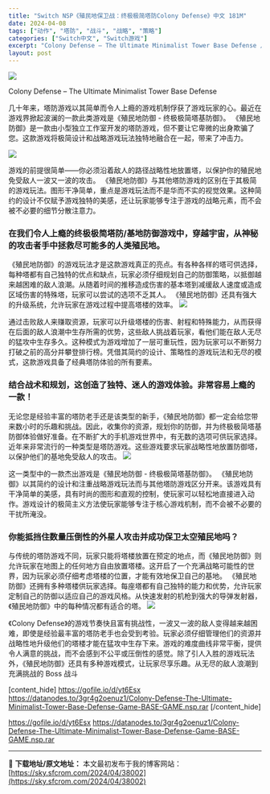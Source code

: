 ```yaml
---
title: "Switch NSP《殖民地保卫战：终极极简塔防Colony Defense》中文 181M"
date: 2024-04-08
tags: ["动作", "塔防", "战斗", "战略", "策略"]
categories: ["Switch中文", "Switch游戏"]
excerpt: "Colony Defense – The Ultimate Minimalist Tower Base Defense 几十年来，塔防游戏以其简单而令人上瘾的游戏机制俘获了游戏玩家的心。最近在游戏界掀起波澜的一款此类游戏是《殖民地防御 - 终极极简塔基防御》。 《殖民地防御》是一款由小型独立工作室开&hellip;"
layout: post
---
```


<img class="aligncenter lazy entered loaded" src="https://sky.sfcrom.com/wp-content/uploads/2024/04/20240407113039-c2d01.png" />

Colony Defense – The Ultimate Minimalist Tower Base Defense

几十年来，塔防游戏以其简单而令人上瘾的游戏机制俘获了游戏玩家的心。最近在游戏界掀起波澜的一款此类游戏是《殖民地防御 - 终极极简塔基防御》。 《殖民地防御》是一款由小型独立工作室开发的塔防游戏，但不要让它卑微的出身欺骗了您。这款游戏将极简设计和战略游戏玩法独特地融合在一起，带来了冲击力。

<img src="https://cdn.cloudflare.steamstatic.com/steam/apps/2659480/ss_b15c187d1ff21dc7f72ffd19116544bca34c2554.1920x1080.jpg?t=1712059226" />

游戏的前提很简单——你必须沿着敌人的路径战略性地放置塔，以保护你的殖民地免受敌人一波又一波的攻击。 《殖民地防御》与其他塔防游戏的区别在于其极简的游戏玩法。图形干净简单，重点是游戏玩法而不是华而不实的视觉效果。这种简约的设计不仅赋予游戏独特的美感，还让玩家能够专注于游戏的战略元素，而不会被不必要的细节分散注意力。
<h3>在我们令人上瘾的终极极简塔防/基地防御游戏中，穿越宇宙，从神秘的攻击者手中拯救尽可能多的人类殖民地。</h3>
《殖民地防御》的游戏玩法才是这款游戏真正的亮点。有各种各样的塔可供选择，每种塔都有自己独特的优点和缺点，玩家必须仔细规划自己的防御策略，以抵御越来越困难的敌人浪潮。从随着时间的推移造成伤害的基本塔到减缓敌人速度或造成区域伤害的特殊塔，玩家可以尝试的选项不乏其人。 《殖民地防御》还具有强大的升级系统，允许玩家在游戏过程中提高塔楼的效率。

<img src="https://sky.sfcrom.com/wp-content/uploads/2024/04/20240408091313-d890c.jpeg" />

通过击败敌人来赚取资源，玩家可以升级塔楼的伤害、射程和特殊能力，从而获得在后面的敌人浪潮中生存所需的优势，这些敌人挑战着玩家，看他们能在敌人无尽的猛攻中生存多久。这种模式为游戏增加了一层可重玩性，因为玩家可以不断努力打破之前的高分并攀登排行榜。凭借其简约的设计、策略性的游戏玩法和无尽的模式，这款游戏具备了经典塔防体验的所有要素。
<h3>结合战术和规划，这创造了独特、迷人的游戏体验。非常容易上瘾的一款！</h3>
无论您是经验丰富的塔防老手还是该类型的新手，《殖民地防御》都一定会给您带来数小时的乐趣和挑战。因此，收集你的资源，规划你的防御，并为终极极简塔基防御体验做好准备。在不断扩大的手机游戏世界中，有无数的选项可供玩家选择。近年来非常流行的一种类型是塔防游戏。这些游戏要求玩家战略性地放置防御塔，以保护他们的基地免受敌人的攻击。

<img src="https://sky.sfcrom.com/wp-content/uploads/2024/04/20240408091337-68a02.jpeg" />

这一类型中的一款杰出游戏是《殖民地防御 - 终极极简塔基防御》。 《殖民地防御》以其简约的设计和注重战略游戏玩法而与其他塔防游戏区分开来。该游戏具有干净简单的美感，具有时尚的图形和直观的控制，使玩家可以轻松地直接进入动作。游戏设计的极简主义方法使玩家能够专注于核心游戏机制，而不会被不必要的干扰所淹没。
<h3>你能抵挡住数量压倒性的外星人攻击并成功保卫太空殖民地吗？</h3>
与传统的塔防游戏不同，玩家只能将塔楼放置在预定的地点，而《殖民地防御》则允许玩家在地图上的任何地方自由放置塔楼。这开启了一个充满战略可能性的世界，因为玩家必须仔细考虑塔楼的位置，才能有效地保卫自己的基地。 《殖民地防御》还拥有多种塔楼供玩家选择。每座塔都有自己独特的能力和优势，允许玩家定制自己的防御以适应自己的游戏风格。从快速发射的机枪到强大的导弹发射器，《殖民地防御》中的每种情况都有适合的塔。

<img src="https://sky.sfcrom.com/wp-content/uploads/2024/04/20240408091337-b3941.jpeg" />

《Colony Defense》的游戏节奏快且富有挑战性，一波又一波的敌人变得越来越困难，即使是经验最丰富的塔防老手也会受到考验。玩家必须仔细管理他们的资源并战略性地升级他们的塔楼才能在猛攻中生存下来。游戏的难度曲线非常平衡，提供令人满意的挑战，而不会感到不公平或压倒性的感觉。除了引人入胜的游戏玩法外，《殖民地防御》还具有多种游戏模式，让玩家尽享乐趣。从无尽的敌人浪潮到充满挑战的 Boss 战斗

[content_hide]
https://gofile.io/d/yt6Esx
https://datanodes.to/3gr4g2oenuz1/Colony-Defense-The-Ultimate-Minimalist-Tower-Base-Defense-Game-BASE-GAME.nsp.rar
[/content_hide]

<!--wechatfans start-->
https://gofile.io/d/yt6Esx
https://datanodes.to/3gr4g2oenuz1/Colony-Defense-The-Ultimate-Minimalist-Tower-Base-Defense-Game-BASE-GAME.nsp.rar
<!--wechatfans end-->

---
📖 **下载地址/原文地址：** 本文最初发布于我的博客网站：[https://sky.sfcrom.com/2024/04/38002](https://sky.sfcrom.com/2024/04/38002)
